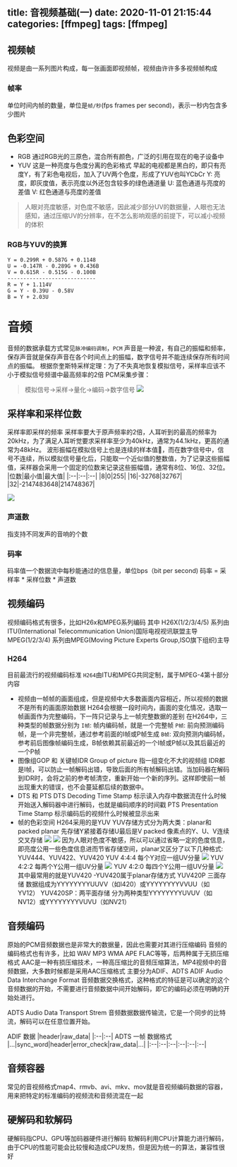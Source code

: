 title: 音视频基础(一)
date: 2020-11-01 21:15:44
categories: [ffmpeg]
tags: [ffmpeg]
---
## 视频帧
视频是由一系列图片构成，每一张画面即视频帧，视频由许许多多视频帧构成
<!--more-->

### 帧率
单位时间内帧的数量，单位是`帧/秒`(fps frames per second)，表示一秒内包含多少图片

## 色彩空间
- RGB
通过RGB光的三原色，混合所有颜色，广泛的引用在现在的电子设备中
- YUV
这是一种亮度与色度分离的色彩格式
早起的电视都是黑白的，即只有亮度Y，有了彩色电视后，加入了UV两个色度，形成了YUV也叫YCbCr
Y: 亮度，即灰度值，表示亮度以外还包含较多的绿色通道量
U: 蓝色通道与亮度的差值
V: 红色通道与亮度的差值

> 人眼对亮度敏感，对色度不敏感，因此减少部分UV的数据量，人眼也无法感知，通过压缩UV的分辨率，在不怎么影响观感的前提下，可以减小视频的体积

### RGB与YUV的换算
```
Y = 0.299R + 0.587G + 0.1148
U = -0.147R - 0.289G + 0.436B
V = 0.615R - 0.515G - 0.100B
----------------------------
R = Y + 1.114V
G = Y - 0.39U - 0.58V
B = Y + 2.03U
```

# 音频
音频的数据承载方式常见`脉冲编码调制`，`PCM`
声音是一种波，有自己的振幅和频率，保存声音就是保存声音在各个时间点上的振幅，数字信号并不能连续保存所有时间点的振幅。
根据奈奎斯特采样定理：为了不失真地恢复模拟信号，采样率应该不小于模拟信号频谱中最高频率的2倍
PCM采集步骤：
> 模拟信号->采样->量化->编码->数字信号
![](/img/20110101.webp)

## 采样率和采样位数
采样率即采样的频率
采样率要大于原声频率的2倍，人耳听到的最高的频率为20kHz，为了满足人耳听觉要求采样率至少为40kHz，通常为44.1kHz，更高的通常为48kHz。
波形振幅在模拟信号上也是连续的样本值，而在数字信号中，信号不连续，所以模拟信号量化后，只能取一个近似值的整数值，为了记录这些振幅值，采样器会采用一个固定的位数来记录这些振幅值，通常有8位、16位、32位。
|位数|最小值|最大值|
|:--|:--|:--|
|8|0|255|
|16|-32768|32767|
|32|-2147483648|214748367|

![](/img/20110102.jpg)

### 声道数
指支持不同发声的音响的个数

### 码率
码率值一个数据流中每秒能通过的信息量，单位bps（bit per second)
码率 = 采样率 * 采样位数 * 声道数

## 视频编码
视频编码格式有很多，比如H26x和MPEG系列编码
其中 H26X(1/2/3/4/5) 系列由ITU(International Telecommunication Union)国际电视视讯联盟主导
MPEG(1/2/3/4) 系列由MPEG(Moving Picture Experts Group,ISO旗下组织)主导

### H264
目前最流行的视频编码标准
`H264`由ITU和MPEG共同定制，属于MPEG-4第十部分内容
- 视频由一帧帧的画面组成，但是视频中大多数画面内容相近，所以视频的数据不是所有的画面原始数据
H264会根据一段时间内，画面的变化情况，选取一帧画面作为完整编码，下一阵只记录与上一帧完整数据的差别
在H264中，三种类型的帧数据分别为
`I帧`: 帧内编码帧，就是一个完整帧
`P帧`: 前向预测编码帧，是一个非完整帧，通过参考前面的I帧或P帧生成
`B帧`: 双向预测内编码帧，参考前后图像帧编码生成，B帧依赖其前最近的一个I帧或P帧以及其后最近的一个P帧
- 图像组GOP 和 关键帧IDR
Group of picture 指一组变化不大的视频组
IDR都是I帧，可以防止一帧解码出错，导致后面的所有帧解码出错。当加码器在解码到IDR时，会将之前的参考帧清空，重新开始一个新的序列。这样即使前一帧出现重大的错误，也不会蔓延都后续的数据中。
- DTS 和 PTS
DTS Decoding Time Stamp 标示读入内存中数据流在什么时候开始送入解码器中进行解码，也就是编码顺序的时间戳
PTS Presentation Time Stamp 标示编码后的视频什么时候被显示出来
- 帧的色彩空间
H264采用的是YUV
YUV存储方式分为两大类：planar和packed
planar 先存储Y紧接着存储U最后是V
packed 像素点的Y、U、V连续交叉存储
![](/img/20110103.webp)
![](/img/20110104.webp)
因为人眼对色度不敏感，所以可以通过省略一定的色度信息，即亮度公用一些色度信息进而节省存储空间，planar又区分了以下几种格式: YUV444、YUV422、YUV420
YUV 4:4:4 每个Y对应一组UV分量
![](/img/20110105.webp)
YUV 4:2:2 每两个Y公用一组UV分量
![](/img/20110106.webp)
YUV 4:2:0 每四个Y公用一组UV分量
![](/img/20110107.webp)
其中最常用的就是YUV420
-YUV420属于planar存储方式
YUV420P 三面存储 数据组成为YYYYYYYYUUVV（如I420）或YYYYYYYYVVUU（如YV12）
YUV420SP：两平面存储 分为两种类型YYYYYYYYUVUV（如NV12）或YYYYYYYYVUVU（如NV21）

## 音频编码
原始的PCM音频数据也是非常大的数据量，因此也需要对其进行压缩编码
音频的编码格式也有许多，比如 WAV MP3 WMA APE FLAC等等，后两种属于无损压缩格式
AAC是一种有损压缩技术，一种高压缩比的音频压缩算法，MP4视频中的音频数据，大多数时候都是采用AAC压缩格式
主要分为ADIF、ADTS
ADIF Audio Data Interchange Format 音频数据交换格式，这种格式的特征是可以确定的这个音频数据的开始，不需要进行音频数据中间开始解码，即它的编码必须在明确的开始处进行。

ADTS Audio Data Transport Strem 音频数据数据传输流，它是一个同步的比特流，解码可以在任意位置开始。

ADIF 数据
|header|raw_data|
|:--|:--|
ADTS 一帧 数据格式
|…|sync_word|header|error_check|raw_data|…|
|:--|:--|:--|:--|:--|:--|

## 音频容器
常见的音视频格式map4、rmvb、avi、mkv、mov就是音视频编码数据的容器，用来把特定的标准编码的视频流和音频流混在一起

## 硬解码和软解码
硬解码指CPU、GPU等加码器硬件进行解码
软解码利用CPU计算能力进行解码，由于CPU的性能可能会比较慢和造成CPU发热，但是因为统一的算法，兼容性很好
